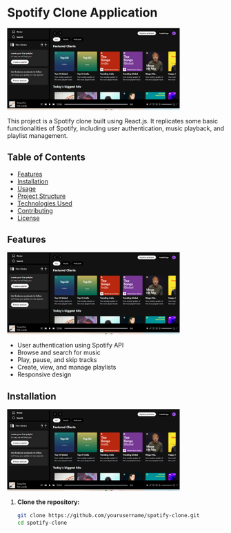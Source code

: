 # Spotify Clone Application

<img src="https://github.com/pushpamagadum/Spotify-clone/blob/main/src/assets/Screenshot%202024-07-10%20164317.png" alt="Spotify Clone" width="400">

This project is a Spotify clone built using React.js. It replicates some basic functionalities of Spotify, including user authentication, music playback, and playlist management.

## Table of Contents

- [Features](#features)
- [Installation](#installation)
- [Usage](#usage)
- [Project Structure](#project-structure)
- [Technologies Used](#technologies-used)
- [Contributing](#contributing)
- [License](#license)

## Features

<img src="https://github.com/pushpamagadum/Spotify-clone/blob/main/src/assets/Screenshot%202024-07-10%20164317.png" alt="Features" width="400">

- User authentication using Spotify API
- Browse and search for music
- Play, pause, and skip tracks
- Create, view, and manage playlists
- Responsive design

## Installation

<img src="https://github.com/pushpamagadum/Spotify-clone/blob/main/src/assets/Screenshot%202024-07-10%20164317.png" alt="Installation" width="400">

1. **Clone the repository:**

   ```sh
   git clone https://github.com/yourusername/spotify-clone.git
   cd spotify-clone
